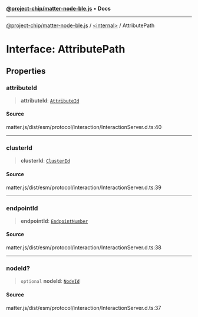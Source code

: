 [**@project-chip/matter-node-ble.js**](../../README.md) • **Docs**

***

[@project-chip/matter-node-ble.js](../../globals.md) / [\<internal\>](../README.md) / AttributePath

# Interface: AttributePath

## Properties

### attributeId

> **attributeId**: [`AttributeId`](../README.md#attributeid)

#### Source

matter.js/dist/esm/protocol/interaction/InteractionServer.d.ts:40

***

### clusterId

> **clusterId**: [`ClusterId`](../README.md#clusterid)

#### Source

matter.js/dist/esm/protocol/interaction/InteractionServer.d.ts:39

***

### endpointId

> **endpointId**: [`EndpointNumber`](../README.md#endpointnumber)

#### Source

matter.js/dist/esm/protocol/interaction/InteractionServer.d.ts:38

***

### nodeId?

> `optional` **nodeId**: [`NodeId`](../README.md#nodeid-5)

#### Source

matter.js/dist/esm/protocol/interaction/InteractionServer.d.ts:37
